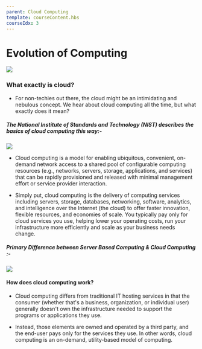 ```yaml
---
parent: Cloud Computing
template: courseContent.hbs
courseIdx: 3
---
```


# Evolution of Computing

   ![](http://localhost:3000/img/cloud-computing-imges/evolution_Cloud_computing.jpg)




  

### What exactly is cloud?

- For non-techies out there, the cloud might be an intimidating and nebulous concept. We hear about cloud computing all the time, but what exactly does it mean?

##### The National Institute of Standards and Technology (NIST) describes the basics of cloud computing this way:-
 ![](http://localhost:3000/img/cloud-computing-imges/evolution_cloud-computing2.jpg)
- Cloud computing is a model for enabling ubiquitous, convenient, on-demand network access to a shared pool of configurable computing resources (e.g., networks, servers, storage, applications, and services) that can be rapidly provisioned and released with minimal management effort or service provider interaction.

- Simply put, cloud computing is the delivery of computing services including servers, storage, databases, networking, software, analytics, and intelligence over the Internet (the cloud) to offer faster innovation, flexible resources, and economies of scale. You typically pay only for cloud services you use, helping lower your operating costs, run your infrastructure more efficiently and scale as your business needs change.

##### Primary Difference between Server Based Computing & Cloud Computing :-
  ![](http://localhost:3000/img/cloud-computing-imges/what_is-exctly-cloud.png)

#### How does cloud computing work?

- Cloud computing differs from traditional IT hosting services in that the consumer (whether that's a business, organization, or individual user) generally doesn't own the infrastructure needed to support the programs or applications they use.

- Instead, those elements are owned and operated by a third party, and the end-user pays only for the services they use. In other words, cloud computing is an on-demand, utility-based model of computing.



